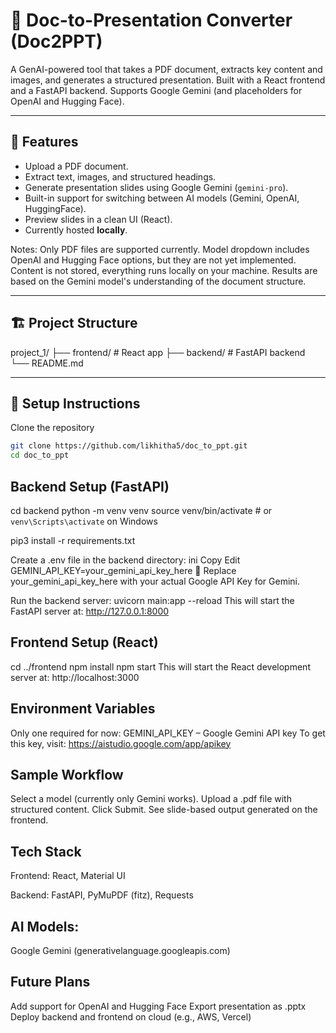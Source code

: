 # 📄 Doc-to-Presentation Converter (Doc2PPT)

A GenAI-powered tool that takes a PDF document, extracts key content and images, and generates a structured presentation. Built with a React frontend and a FastAPI backend. Supports Google Gemini (and placeholders for OpenAI and Hugging Face).

---

## 🚀 Features

- Upload a PDF document.
- Extract text, images, and structured headings.
- Generate presentation slides using Google Gemini (`gemini-pro`).
- Built-in support for switching between AI models (Gemini, OpenAI, HuggingFace).
- Preview slides in a clean UI (React).
- Currently hosted **locally**.

Notes: 
Only PDF files are supported currently.
Model dropdown includes OpenAI and Hugging Face options, but they are not yet implemented.
Content is not stored, everything runs locally on your machine.
Results are based on the Gemini model's understanding of the document structure.

---

## 🏗️ Project Structure

project_1/
├── frontend/ # React app
├── backend/ # FastAPI backend
└── README.md

---

## 🧩 Setup Instructions

Clone the repository

```bash
git clone https://github.com/likhitha5/doc_to_ppt.git
cd doc_to_ppt
```

## Backend Setup (FastAPI)

cd backend
python -m venv venv
source venv/bin/activate  # or `venv\Scripts\activate` on Windows

pip3 install -r requirements.txt

Create a .env file in the backend directory:
ini
Copy
Edit
GEMINI_API_KEY=your_gemini_api_key_here
🔐 Replace your_gemini_api_key_here with your actual Google API Key for Gemini.

Run the backend server:
uvicorn main:app --reload
This will start the FastAPI server at: http://127.0.0.1:8000


## Frontend Setup (React)
cd ../frontend
npm install
npm start
This will start the React development server at: http://localhost:3000

## Environment Variables
Only one required for now:
GEMINI_API_KEY – Google Gemini API key
To get this key, visit: https://aistudio.google.com/app/apikey

## Sample Workflow
Select a model (currently only Gemini works).
Upload a .pdf file with structured content.
Click Submit.
See slide-based output generated on the frontend.

## Tech Stack
Frontend: React, Material UI

Backend: FastAPI, PyMuPDF (fitz), Requests

## AI Models: 
Google Gemini (generativelanguage.googleapis.com)

## Future Plans
Add support for OpenAI and Hugging Face
Export presentation as .pptx
Deploy backend and frontend on cloud (e.g., AWS, Vercel)